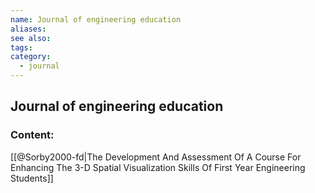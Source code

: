 ```yaml
---
name: Journal of engineering education
aliases:
see also:
tags:
category:
  - journal
---
```


## Journal of engineering education

### Content:
[[@Sorby2000-fd|The Development And Assessment Of A Course For Enhancing The 3-D Spatial Visualization Skills Of First Year Engineering Students]]
